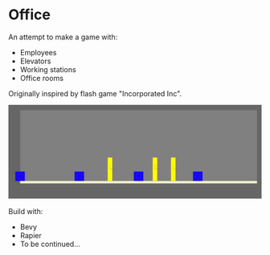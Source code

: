 # Office

An attempt to make a game with:

- Employees
- Elevators
- Working stations
- Office rooms

Originally inspired by flash game "Incorporated Inc".

![preview](./preview.jpg)

Build with:

- Bevy
- Rapier
- To be continued...
